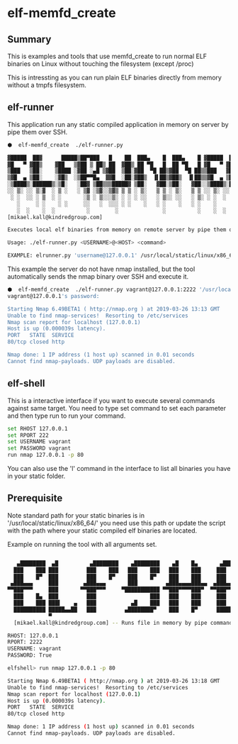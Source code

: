 # elf-memfd_create

## Summary

This is examples and tools that use memfd_create to run normal ELF binaries on Linux without
touching the filesystem (except /proc)

This is intressting as you can run plain ELF binaries directly from memory without a tmpfs filesystem.

## elf-runner

This application run any static compiled application in memory on server by pipe them over SSH.

```sh
⬢  elf-memfd_create  ./elf-runner.py

▓█████  ██▓      █████▒██▀███   █    ██  ███▄    █  ███▄    █ ▓█████  ██▀███
▓█   ▀ ▓██▒    ▓██   ▒▓██ ▒ ██▒ ██  ▓██▒ ██ ▀█   █  ██ ▀█   █ ▓█   ▀ ▓██ ▒ ██▒
▒███   ▒██░    ▒████ ░▓██ ░▄█ ▒▓██  ▒██░▓██  ▀█ ██▒▓██  ▀█ ██▒▒███   ▓██ ░▄█ ▒
▒▓█  ▄ ▒██░    ░▓█▒  ░▒██▀▀█▄  ▓▓█  ░██░▓██▒  ▐▌██▒▓██▒  ▐▌██▒▒▓█  ▄ ▒██▀▀█▄
░▒████▒░██████▒░▒█░   ░██▓ ▒██▒▒▒█████▓ ▒██░   ▓██░▒██░   ▓██░░▒████▒░██▓ ▒██▒
░░ ▒░ ░░ ▒░▓  ░ ▒ ░   ░ ▒▓ ░▒▓░░▒▓▒ ▒ ▒ ░ ▒░   ▒ ▒ ░ ▒░   ▒ ▒ ░░ ▒░ ░░ ▒▓ ░▒▓░
 ░ ░  ░░ ░ ▒  ░ ░       ░▒ ░ ▒░░░▒░ ░ ░ ░ ░░   ░ ▒░░ ░░   ░ ▒░ ░ ░  ░  ░▒ ░ ▒░
   ░     ░ ░    ░ ░     ░░   ░  ░░░ ░ ░    ░   ░ ░    ░   ░ ░    ░     ░░   ░
   ░  ░    ░  ░          ░        ░              ░          ░    ░  ░   ░
[mikael.kall@kindredgroup.com]

Executes local elf binaries from memory on remote server by pipe them over SSH

Usage: ./elf-runner.py <USERNAME>@<HOST> <command>

EXAMPLE: elrunner.py 'username@127.0.0.1' /usr/local/static/linux/x86_64/nmap 192.168.1.1 -p 80
```

This example the server do not have nmap installed, but the tool automatically sends the nmap binary over SSH
and execute it.

```sh
⬢  elf-memfd_create  ./elf-runner.py vagrant@127.0.0.1:2222 '/usr/local/static/linux/x86_64/nmap 127.0.0.1 -p 80'
vagrant@127.0.0.1's password:

Starting Nmap 6.49BETA1 ( http://nmap.org ) at 2019-03-26 13:13 GMT
Unable to find nmap-services!  Resorting to /etc/services
Nmap scan report for localhost (127.0.0.1)
Host is up (0.000039s latency).
PORT   STATE  SERVICE
80/tcp closed http

Nmap done: 1 IP address (1 host up) scanned in 0.01 seconds
Cannot find nmap-payloads. UDP payloads are disabled.
```


## elf-shell

This is a interactive interface if you want to execute several commands against same target.
You need to type set command to set each parameter and then type run to run your command.

```sh
set RHOST 127.0.0.1
set RPORT 222
set USERNAME vagrant
set PASSWORD vagrant
run nmap 127.0.0.1 -p 80
```

You can also use the 'l' command in the interface to list all binaries you have in your static folder.

## Prerequisite

Note standard path for your static binaries is in '/usr/local/static/linux/x86_64/' you need
use this path or update the script with the path where your static compiled elf binaries are located.

Example on running the tool with all arguments set.

```sh

   ▄████████  ▄█          ▄████████    ▄████████    ▄█    █▄       ▄████████  ▄█        ▄█
  ███    ███ ███         ███    ███   ███    ███   ███    ███     ███    ███ ███       ███
  ███    █▀  ███         ███    █▀    ███    █▀    ███    ███     ███    █▀  ███       ███
 ▄███▄▄▄     ███        ▄███▄▄▄       ███         ▄███▄▄▄▄███▄▄  ▄███▄▄▄     ███       ███
▀▀███▀▀▀     ███       ▀▀███▀▀▀     ▀███████████ ▀▀███▀▀▀▀███▀  ▀▀███▀▀▀     ███       ███
  ███    █▄  ███         ███                 ███   ███    ███     ███    █▄  ███       ███
  ███    ███ ███▌    ▄   ███           ▄█    ███   ███    ███     ███    ███ ███▌    ▄ ███▌    ▄
  ██████████ █████▄▄██   ███         ▄████████▀    ███    █▀      ██████████ █████▄▄██ █████▄▄██
             ▀                                                               ▀         ▀
  [mikael.kall@kindredgroup.com] -- Runs file in memory by pipe command over ssh.

RHOST: 127.0.0.1
RPORT: 2222
USERNAME: vagrant
PASSWORD: True

elfshell> run nmap 127.0.0.1 -p 80

Starting Nmap 6.49BETA1 ( http://nmap.org ) at 2019-03-26 13:18 GMT
Unable to find nmap-services!  Resorting to /etc/services
Nmap scan report for localhost (127.0.0.1)
Host is up (0.000039s latency).
PORT   STATE  SERVICE
80/tcp closed http

Nmap done: 1 IP address (1 host up) scanned in 0.01 seconds
Cannot find nmap-payloads. UDP payloads are disabled.
```
